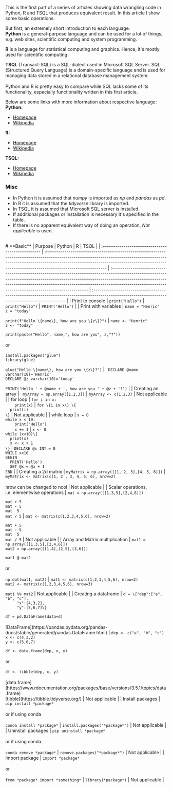 <!--
.. title: Python, R and TSQL - Basic
.. slug: python-r-and-tsql-basic
.. date: 2019-03-16 00:00:00 UTC
.. tags: Python, R, TSQL
.. category: 
.. link: 
.. description: 
.. type: text
.. updated: 2019-05-05 08:10:00 UTC
-->

This is the first part of a series of articles showing data wrangling code in Python, R and TSQL that produces equivalent result. In this article I show some basic operations. 
<!-- TEASER_END -->
But first, an extremely short introduction to each language.<br>
**Python** is a general-purpose language and can be used for a lot of things, e.g. web sites, scientific computing and system programming.<br>

**R** is a language for statistical computing and graphics. Hence, it's mostly used for scientific computing.<br>

**TSQL** (Transact-SQL) is a SQL-dialect used in Microsoft SQL Server. SQL (Structured Query Language) is a domain-specific language and is used for managing data stored in a relational database management system.<br><br>
Python and R is pretty easy to compare while SQL lacks some of its functionality, especially functionality written in this first article.

Below are some links with more information about respective language:<br>
**Python:**

* [Homepage](https://www.python.org/)
* [Wikipedia](https://en.wikipedia.org/wiki/Python_%28programming_language%29)

**R:**

* [Homepage](https://www.r-project.org/)
* [Wikipedia](https://en.wikipedia.org/wiki/R_%28programming_language%29)

**TSQL:**

* [Homepage](https://www.microsoft.com/en-us/sql-server/default.aspx)
* [Wikipedia](https://en.wikipedia.org/wiki/SQL)

### Misc
* In Python it is assumed that *numpy* is imported as *np* and *pandas* as *pd*.<br>
* In R it is assumed that the *tidyverse* library is imported.<br>
* In TSQL it is assumed that Microsoft SQL server is installed.<br>
* If additional packages or installation is necessary it's specified in the table.<br>
* If there is no apparent equivalent way of doing an operation, *Not applicable* is used.
<br>
# **Basic**
| Purpose                                           | Python                                                                                                                                                                                                                                                                   | R                                                                                                                                                                                                                                                                                                             | TSQL                                                                                                                                            |
| :------------------------------------------------ | :----------------------------------------------------------------------------------------------------------------------------------------------------------------------------------------------------------------------------------------------------------------------- | :------------------------------------------------------------------------------------------------------------------------------------------------------------------------------------------------------------------------------------------------------------------------------------------------------------ | :---------------------------------------------------------------------------------------------------------------------------------------------- |
| Print to console                                  | <code>print("Hello")</code>                                                                                                                                                                                                                                              | <code>print("Hello")</code >                                                                                                                                                                                                                                                                                  | <code>PRINT('Hello')</code>                                                                                                                     |
| Print with variables                              | <code>name = "Henric"<br>z = "today"<br><br>print(f"Hello \{name\}, how are you \{z\}?")</code>                                                                                                                                                                          | <code>name <- "Henric"<br>z <- "today"<br><br>print(paste("Hello", name,", how are you", z,"?"))</code><br><br>or<br><br><code>install.packages("glue")<br>library(glue)<br><br>glue("Hello \{name\}, how are you \{z\}?")</code>                                                                             | <code> DECLARE @name varchar(10)='Henric'<br>DECLARE @z varchar(10)='today'<br><br>PRINT('Hello ' + @name + ', how are you ' + @z + '?')</code> |
| Creating an array                                 | <code> myArray = np.array([1,2,3])</code>                                                                                                                                                                                                                                | <code>myArray <- c(1,2,3)</code>                                                                                                                                                                                                                                                                              | Not applicable                                                                                                                                  |
| for loop                                          | <code>for i in x:<br>&nbsp;&nbsp;&nbsp;&nbsp;print(x)</code>                                                                                                                                                                                                             | <code>for \{i in x\}&nbsp;\{<br>&nbsp;&nbsp;print(i)<br>\}</code>                                                                                                                                                                                                                                             | Not applicable                                                                                                                                  |
| while loop                                        | <code>x = 0<br>while x < 10:<br>&nbsp;&nbsp;&nbsp;&nbsp;print("Hello")<br>&nbsp;&nbsp;&nbsp;&nbsp;x += 1</code>                                                                                                                                                          | <code>x <- 0<br>while (x<10)\{<br>&nbsp;&nbsp;print(x)<br>&nbsp;&nbsp;x <- x + 1<br>\}</code>                                                                                                                                                                                                                 | <code>DECLARE @x INT = 0<br>WHILE x<10<br>BEGIN<br>&nbsp;&nbsp;PRINT('Hello')<br>&nbsp;&nbsp;SET @x = @x + 1<br>END</code>                      |
| Creating a 2d matrix                              | <code>myMatrix = np.array([[1, 2, 3],[4, 5, 6]])</code>                                                                                                                                                                                                                  | <code>myMatrix <- matrix(c(1, 2 , 3, 4, 5, 6), nrow=2)</code><br><br> nrow can be changed to ncol                                                                                                                                                                                                             | Not applicable                                                                                                                                  |
| Scalar operations,<br>i.e. elementwise operations | <code>mat = np.array([[1,3,5],[2,4,6]])<br><br>mat + 5<br>mat - 5<br>mat  5<br>mat / 5</code>                                                                                                                                                                            | <code>mat <- matrix(c(1,2,3,4,5,6), nrow=2)<br><br>mat + 5<br>mat - 5<br>mat  5<br>mat / 5</code>                                                                                                                                                                                                             | Not applicable                                                                                                                                  |
| Array and Matrix multiplication                   | <code>mat1 = np.array([[1,3,5],[2,4,6]])<br>mat2 = np.array([[1,4],[2,5],[3,6]])<br><br>mat1 @ mat2</code><br><br>or<br><br><code>np.dot(mat1, mat2)</code>                                                                                                              | <code>mat1 <- matrix(c(1,2,3,4,5,6), nrow=2)<br>mat2 <- matrix(c(1,2,3,4,5,6), nrow=3)<br><br>mat1 %% mat2</code>                                                                                                                                                                                             | Not applicable                                                                                                                                  |
| Creating a dataframe                              | <code>d = \{"dep":["a", "b", "c"],<br>&nbsp;&nbsp;&nbsp;&nbsp;&nbsp;"x":[4,3,2],<br>&nbsp;&nbsp;&nbsp;&nbsp;&nbsp;"y":[5,6,7]\}<br><br>df = pd.DataFrame(data=d)</code><br><br>[DataFrame](https://pandas.pydata.org/pandas-docs/stable/generated/pandas.DataFrame.html) | <code>dep <- c("a", "b", "c")<br>x <- c(4,3,2)<br>y <- c(5,6,7)<br><br>df <- data.frame(dep, x, y)</code><br><br>or<br><br><code>df <- tibble(dep, x, y)</code><br><br>[data.frame](https://www.rdocumentation.org/packages/base/versions/3.5.1/topics/data.frame)<br>[tibble](https://tibble.tidyverse.org/) | Not applicable                                                                                                                                  |
| Install packages                                  | <code>pip install *package*</code><br><br>or if using conda<br><br><code>conda install *package*</code>                                                                                                                                                                  | <code>install.packages("*package*")</code>                                                                                                                                                                                                                                                                    | Not applicable                                                                                                                                  |
| Uninstall packages                                | <code>pip uninstall *package*</code><br><br>or if using conda<br><br><code>conda remove *package*</code>                                                                                                                                                                 | <code>remove.packages("*package*")</code>                                                                                                                                                                                                                                                                     | Not applicable                                                                                                                                  |
| Import package                                    | <code>import *package*</code><br><br>or<br><br><code>from *package* import *something*</code>                                                                                                                                                                            | <code>library(*package*)</code>                                                                                                                                                                                                                                                                               | Not applicable                                                                                                                                  |
